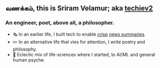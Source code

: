 ## வணக்கம், this is Sriram Velamur; aka [techiev2](https://techiev2.in)

### An engineer, poet, above all, a philosopher.

- 🗞 In an earlier life, I built tech to enable [crisp](https://github.com/getcrispnews) [news summaries]([https://getcrisp.news](https://web.archive.org/web/20210923055818/https://getcrisp.news/national)).
- ✏️ In an alternative life that vies for attention, I write poetry and philosophy.
- 🥳 Eclectic mix of life-sciences where I started, to AI/ML and general human psyche.
